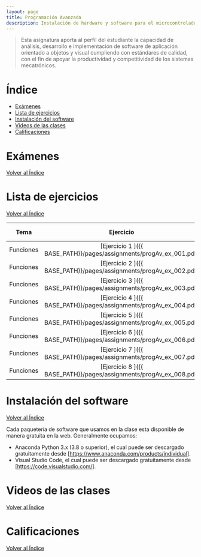 ```yaml
---
layout: page
title: Programación Avanzada
description: Instalación de hardware y software para el microcontrolador ATMEGA328P.
---
```

> Esta asignatura aporta al perfil del estudiante la capacidad de análisis, desarrollo e implementación de software de aplicación orientado a objetos y visual cumpliendo con estándares de calidad, con el fin de apoyar la productividad y competitividad de los sistemas mecatrónicos.

# Índice
- [Exámenes](#exámenes)
- [Lista de ejercicios](#lista-de-ejercicios)
- [Instalación del software](#instalación-del-software)
- [Videos de las clases](#videos-de-las-clases)
- [Calificaciones](#calificaciones)

# Exámenes
[Volver al Índice](#índice)


# Lista de ejercicios
[Volver al Índice](#índice)

|Tema              |Ejercicio       |Solución interactiva|
|------------------|:--------------:|-------------------:|
|Funciones         |[Ejercicio 1   ]({{ BASE_PATH}}/pages/assignments/progAv_ex_001.pdf)|[Solución](https://codehs.com/sandbox/enrigarcia/ex-081/)|
|Funciones         |[Ejercicio 2   ]({{ BASE_PATH}}/pages/assignments/progAv_ex_002.pdf)|[Solución](https://codehs.com/sandbox/enrigarcia/ex-082/)|
|Funciones         |[Ejercicio 3   ]({{ BASE_PATH}}/pages/assignments/progAv_ex_003.pdf)|[Solución](https://codehs.com/sandbox/enrigarcia/ex-083/)|
|Funciones         |[Ejercicio 4   ]({{ BASE_PATH}}/pages/assignments/progAv_ex_004.pdf)|[Solución](https://codehs.com/sandbox/enrigarcia/ex-084/)|
|Funciones         |[Ejercicio 5   ]({{ BASE_PATH}}/pages/assignments/progAv_ex_005.pdf)|[Solución](https://codehs.com/sandbox/enrigarcia/ex-085/)|
|Funciones         |[Ejercicio 6   ]({{ BASE_PATH}}/pages/assignments/progAv_ex_006.pdf)|[Solución](https://codehs.com/sandbox/enrigarcia/ex-089/)|
|Funciones         |[Ejercicio 7   ]({{ BASE_PATH}}/pages/assignments/progAv_ex_007.pdf)|[Solución](https://codehs.com/sandbox/enrigarcia/ex-092/)|
|Funciones         |[Ejercicio 8   ]({{ BASE_PATH}}/pages/assignments/progAv_ex_008.pdf)|[Solución](https://codehs.com/sandbox/enrigarcia/ex-094/)|


# Instalación del software
[Volver al Índice](#índice)

Cada paquetería de software que usamos en la clase esta disponible de manera gratuita en la web. Generalmente ocupamos:
- Anaconda Python 3.x (3.8 o superior), el cual puede ser descargado gratuitamente desde [https://www.anaconda.com/products/individual]. 
- Visual Studio Code, el cual puede ser descargado gratuitamente desde [https://code.visualstudio.com/].


# Videos de las clases
[Volver al Índice](#índice)

# Calificaciones
[Volver al Índice](#índice)



<!-- Note: this is how to write a comment in HTML. Everything in here won't show up on your webpage.-->

<!--
To increase the size of the title, use fewer # in front of the paper title.
To decrease the size of the title, use more #. 
To remove the italics, remove the * before and after the description
To remove the underline from the title, remove the <u> tags (<u> and </u>)
-->
